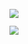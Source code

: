![](https://skillicons.dev/icons?i=js,html,css,sass,tailwind,python,figma)

![](https://skillicons.dev/icons?i=windows,linux,macos)
